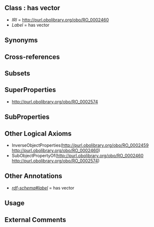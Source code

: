 
## Class : has vector

 * *IRI* = http://purl.obolibrary.org/obo/RO_0002460
 * *Label* = has vector

## Synonyms


## Cross-references


## Subsets


## SuperProperties

 * <http://purl.obolibrary.org/obo/RO_0002574>

## SubProperties


## Other Logical Axioms

 * InverseObjectProperties(<http://purl.obolibrary.org/obo/RO_0002459> <http://purl.obolibrary.org/obo/RO_0002460>)
 * SubObjectPropertyOf(<http://purl.obolibrary.org/obo/RO_0002460> <http://purl.obolibrary.org/obo/RO_0002574>)

## Other Annotations

 * *[rdf-schema#label](../../el/rdf-schema#label.md)* = has vector

## Usage


## External Comments

